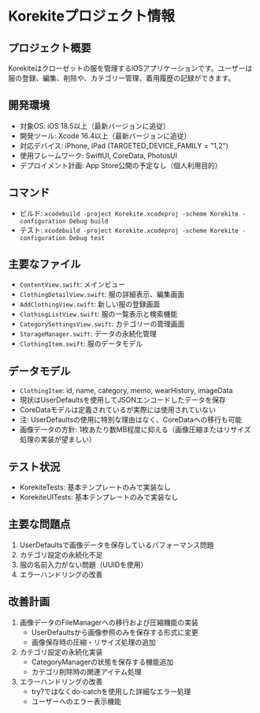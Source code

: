 # Korekiteプロジェクト情報

## プロジェクト概要
Korekiteはクローゼットの服を管理するiOSアプリケーションです。ユーザーは服の登録、編集、削除や、カテゴリー管理、着用履歴の記録ができます。

## 開発環境
- 対象OS: iOS 18.5以上（最新バージョンに追従）
- 開発ツール: Xcode 16.4以上（最新バージョンに追従）
- 対応デバイス: iPhone, iPad (TARGETED_DEVICE_FAMILY = "1,2")
- 使用フレームワーク: SwiftUI, CoreData, PhotosUI
- デプロイメント計画: App Store公開の予定なし（個人利用目的）

## コマンド
- ビルド: `xcodebuild -project Korekite.xcodeproj -scheme Korekite -configuration Debug build`
- テスト: `xcodebuild -project Korekite.xcodeproj -scheme Korekite -configuration Debug test`

## 主要なファイル
- `ContentView.swift`: メインビュー
- `ClothingDetailView.swift`: 服の詳細表示、編集画面
- `AddClothingView.swift`: 新しい服の登録画面
- `ClothingListView.swift`: 服の一覧表示と検索機能
- `CategorySettingsView.swift`: カテゴリーの管理画面
- `StorageManager.swift`: データの永続化管理
- `ClothingItem.swift`: 服のデータモデル

## データモデル
- `ClothingItem`: id, name, category, memo, wearHistory, imageData
- 現状はUserDefaultsを使用してJSONエンコードしたデータを保存
- CoreDataモデルは定義されているが実際には使用されていない
- 注: UserDefaultsの使用に特別な理由はなく、CoreDataへの移行も可能
- 画像データの方針: 1枚あたり数MB程度に抑える（画像圧縮またはリサイズ処理の実装が望ましい）

## テスト状況
- KorekiteTests: 基本テンプレートのみで実装なし
- KorekiteUITests: 基本テンプレートのみで実装なし

## 主要な問題点
1. UserDefaultsで画像データを保存しているパフォーマンス問題
2. カテゴリ設定の永続化不足
3. 服の名前入力がない問題（UUIDを使用）
4. エラーハンドリングの改善

## 改善計画
1. 画像データのFileManagerへの移行および圧縮機能の実装
   - UserDefaultsから画像参照のみを保存する形式に変更
   - 画像保存時の圧縮・リサイズ処理の追加
2. カテゴリ設定の永続化実装
   - CategoryManagerの状態を保存する機能追加
   - カテゴリ削除時の関連アイテム処理
3. エラーハンドリングの改善
   - try?ではなくdo-catchを使用した詳細なエラー処理
   - ユーザーへのエラー表示機能